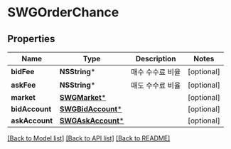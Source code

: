# SWGOrderChance

## Properties
Name | Type | Description | Notes
------------ | ------------- | ------------- | -------------
**bidFee** | **NSString*** | 매수 수수료 비율 | [optional] 
**askFee** | **NSString*** | 매도 수수료 비율 | [optional] 
**market** | [**SWGMarket***](SWGMarket.md) |  | [optional] 
**bidAccount** | [**SWGBidAccount***](SWGBidAccount.md) |  | [optional] 
**askAccount** | [**SWGAskAccount***](SWGAskAccount.md) |  | [optional] 

[[Back to Model list]](../README.md#documentation-for-models) [[Back to API list]](../README.md#documentation-for-api-endpoints) [[Back to README]](../README.md)


